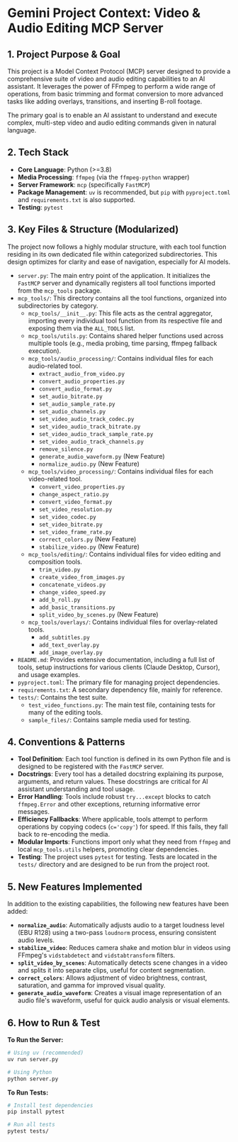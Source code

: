 # Gemini Project Context: Video & Audio Editing MCP Server

## 1. Project Purpose & Goal

This project is a Model Context Protocol (MCP) server designed to provide a comprehensive suite of video and audio editing capabilities to an AI assistant. It leverages the power of FFmpeg to perform a wide range of operations, from basic trimming and format conversion to more advanced tasks like adding overlays, transitions, and inserting B-roll footage.

The primary goal is to enable an AI assistant to understand and execute complex, multi-step video and audio editing commands given in natural language.

## 2. Tech Stack

- **Core Language**: Python (>=3.8)
- **Media Processing**: `ffmpeg` (via the `ffmpeg-python` wrapper)
- **Server Framework**: `mcp` (specifically `FastMCP`)
- **Package Management**: `uv` is recommended, but `pip` with `pyproject.toml` and `requirements.txt` is also supported.
- **Testing**: `pytest`

## 3. Key Files & Structure (Modularized)

The project now follows a highly modular structure, with each tool function residing in its own dedicated file within categorized subdirectories. This design optimizes for clarity and ease of navigation, especially for AI models.

- `server.py`: The main entry point of the application. It initializes the `FastMCP` server and dynamically registers all tool functions imported from the `mcp_tools` package.
- `mcp_tools/`: This directory contains all the tool functions, organized into subdirectories by category.
  - `mcp_tools/__init__.py`: This file acts as the central aggregator, importing every individual tool function from its respective file and exposing them via the `ALL_TOOLS` list.
  - `mcp_tools/utils.py`: Contains shared helper functions used across multiple tools (e.g., media probing, time parsing, ffmpeg fallback execution).
  - `mcp_tools/audio_processing/`: Contains individual files for each audio-related tool.
    - `extract_audio_from_video.py`
    - `convert_audio_properties.py`
    - `convert_audio_format.py`
    - `set_audio_bitrate.py`
    - `set_audio_sample_rate.py`
    - `set_audio_channels.py`
    - `set_video_audio_track_codec.py`
    - `set_video_audio_track_bitrate.py`
    - `set_video_audio_track_sample_rate.py`
    - `set_video_audio_track_channels.py`
    - `remove_silence.py`
    - `generate_audio_waveform.py` (New Feature)
    - `normalize_audio.py` (New Feature)
  - `mcp_tools/video_processing/`: Contains individual files for each video-related tool.
    - `convert_video_properties.py`
    - `change_aspect_ratio.py`
    - `convert_video_format.py`
    - `set_video_resolution.py`
    - `set_video_codec.py`
    - `set_video_bitrate.py`
    - `set_video_frame_rate.py`
    - `correct_colors.py` (New Feature)
    - `stabilize_video.py` (New Feature)
  - `mcp_tools/editing/`: Contains individual files for video editing and composition tools.
    - `trim_video.py`
    - `create_video_from_images.py`
    - `concatenate_videos.py`
    - `change_video_speed.py`
    - `add_b_roll.py`
    - `add_basic_transitions.py`
    - `split_video_by_scenes.py` (New Feature)
  - `mcp_tools/overlays/`: Contains individual files for overlay-related tools.
    - `add_subtitles.py`
    - `add_text_overlay.py`
    - `add_image_overlay.py`
- `README.md`: Provides extensive documentation, including a full list of tools, setup instructions for various clients (Claude Desktop, Cursor), and usage examples.
- `pyproject.toml`: The primary file for managing project dependencies.
- `requirements.txt`: A secondary dependency file, mainly for reference.
- `tests/`: Contains the test suite.
  - `test_video_functions.py`: The main test file, containing tests for many of the editing tools.
  - `sample_files/`: Contains sample media used for testing.

## 4. Conventions & Patterns

- **Tool Definition**: Each tool function is defined in its own Python file and is designed to be registered with the `FastMCP` server.
- **Docstrings**: Every tool has a detailed docstring explaining its purpose, arguments, and return values. These docstrings are critical for AI assistant understanding and tool usage.
- **Error Handling**: Tools include robust `try...except` blocks to catch `ffmpeg.Error` and other exceptions, returning informative error messages.
- **Efficiency Fallbacks**: Where applicable, tools attempt to perform operations by copying codecs (`c='copy'`) for speed. If this fails, they fall back to re-encoding the media.
- **Modular Imports**: Functions import only what they need from `ffmpeg` and local `mcp_tools.utils` helpers, promoting clear dependencies.
- **Testing**: The project uses `pytest` for testing. Tests are located in the `tests/` directory and are designed to be run from the project root.

## 5. New Features Implemented

In addition to the existing capabilities, the following new features have been added:

- **`normalize_audio`**: Automatically adjusts audio to a target loudness level (EBU R128) using a two-pass `loudnorm` process, ensuring consistent audio levels.
- **`stabilize_video`**: Reduces camera shake and motion blur in videos using FFmpeg's `vidstabdetect` and `vidstabtransform` filters.
- **`split_video_by_scenes`**: Automatically detects scene changes in a video and splits it into separate clips, useful for content segmentation.
- **`correct_colors`**: Allows adjustment of video brightness, contrast, saturation, and gamma for improved visual quality.
- **`generate_audio_waveform`**: Creates a visual image representation of an audio file's waveform, useful for quick audio analysis or visual elements.

## 6. How to Run & Test

**To Run the Server:**

```bash
# Using uv (recommended)
uv run server.py

# Using Python
python server.py
```

**To Run Tests:**

```bash
# Install test dependencies
pip install pytest

# Run all tests
pytest tests/
```
